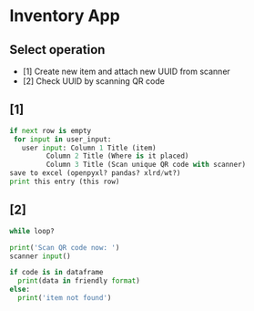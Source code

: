# Inventory App

## Select operation
* [1] Create new item and attach new UUID from scanner
* [2] Check UUID by scanning QR code

## [1]
```python
if next row is empty
 for input in user_input:
   user input: Column 1 Title (item)
         Column 2 Title (Where is it placed)
         Column 3 Title (Scan unique QR code with scanner)
save to excel (openpyxl? pandas? xlrd/wt?)
print this entry (this row)
```
## [2]
```python
while loop?

print('Scan QR code now: ')
scanner input()

if code is in dataframe
  print(data in friendly format)
else:
  print('item not found')
```
